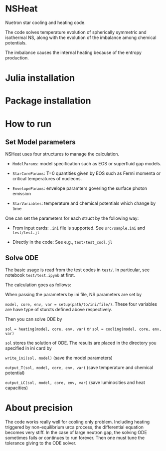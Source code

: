 # NSHeat
Nuetron star cooling and heating code.

The code solves temperature evolution of spherically symmetric and isothermal NS, along with the evolution of the imbalance among chemical potentials.

The imbalance causes the internal heating because of the entropy production.

# Julia installation

# Package installation

# How to run

## Set Model parameters

NSHeat uses four structures to manage the calculation.

- ```ModelParams```: model specification such as EOS or superfluid gap models. 

- ```StarCoreParams```: T=0 quantities given by EOS such as Fermi momenta or critical temperatures of nucleons.

- ```EnvelopeParams```: envelope paramters govering the surface photon emission

- ```StarVariables```: temperature and chemical potentials which change by time

One can set the parameters for each struct by the following way:

- From input cards: 
```.ini``` file is supported. See ```src/sample.ini``` and ```test/test.jl```

- Directly in the code:
See e.g., ```test/test_cool.jl```

## Solve ODE

The basic usage is read from the test codes in ```test/```.
In particular, see notebook ```test/test.ipynb``` at first.



The calculation goes as follows:

When passing the parameters by ini file, NS parameters are set by

```model, core, env, var = setup(path/to/ini/file/)```.
These four variables are have type of sturcts defined above respectively.

Then you can solve ODE by

```sol = heating(model, core, env, var)```  or ```sol = cooling(model, core, env, var)```

```sol``` stores the solution of ODE. 
The results are placed in the directory you specified in ini card by

```write_ini(sol, model)``` (save the model parameters)

```output_T(sol, model, core, env, var)``` (save temperature and chemical potential)

```output_LC(sol, model, core, env, var)``` (save luminosities and heat capacities)

# About precision
The code works really well for cooling only problem.
Including heating triggered by non-equilibrium urca process, the differential equation becomes very stiff.
In the case of large neutron gap, the solving ODE sometimes fails or continues to run forever.
Then one must tune the tolerance giving to the ODE solver.
